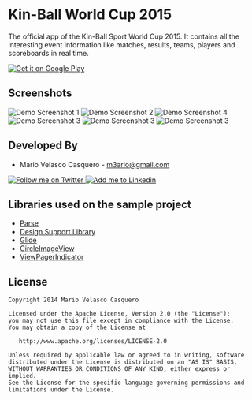 Kin-Ball World Cup 2015
===============


The official app of the Kin-Ball Sport World Cup 2015. It contains all the interesting event information like matches, results, teams, players and scoreboards in real time. 

<a href="https://play.google.com/store/apps/details?id=com.mvc.kinballwc">
  <img alt="Get it on Google Play" src="http://halftimeinstitute.org/wp-content/uploads/2015/02/google-play-icon.png" />
</a>


Screenshots
-----------

![Demo Screenshot 1][5]
![Demo Screenshot 2][6]
![Demo Screenshot 4][7]
![Demo Screenshot 3][8]
![Demo Screenshot 3][9]
![Demo Screenshot 3][4]



Developed By
------------

* Mario Velasco Casquero - <m3ario@gmail.com>

<a href="https://twitter.com/mariovc">
  <img alt="Follow me on Twitter" src="http://imageshack.us/a/img812/3923/smallth.png" />
</a>
<a href="https://es.linkedin.com/in/mariovc">
  <img alt="Add me to Linkedin" src="http://imageshack.us/a/img41/7877/smallld.png" />
</a>


Libraries used on the sample project
------------------------------------

* [Parse][11]
* [Design Support Library][12]
* [Glide][13]
* [CircleImageView][14]
* [ViewPagerIndicator][15]


License
-------

    Copyright 2014 Mario Velasco Casquero

    Licensed under the Apache License, Version 2.0 (the "License");
    you may not use this file except in compliance with the License.
    You may obtain a copy of the License at

       http://www.apache.org/licenses/LICENSE-2.0

    Unless required by applicable law or agreed to in writing, software
    distributed under the License is distributed on an "AS IS" BASIS,
    WITHOUT WARRANTIES OR CONDITIONS OF ANY KIND, either express or implied.
    See the License for the specific language governing permissions and
    limitations under the License.


[4]: https://lh3.googleusercontent.com/51JqGxG45ITriNwSoDwIGthQILaGDI_QhPP8NDoaEMzS3Dd5hx-TSXJ9UoUgMap4AtQ=h310-rw
[5]: https://lh3.googleusercontent.com/KRpiUD_U-yxjIDQRJ7EfO-oCuHRCa-CljL50TUvC8b1iR6McKoEYJV2MFcQVfVkjwkG6=h310-rw
[6]: https://lh3.googleusercontent.com/T8oFlBXkoQCLFif0pi17R6p9PI2-baeFeQJJ23b7NonbrbhZR1rQHJCsiAiFrjhJmA=h310-rw
[7]: https://lh3.googleusercontent.com/G8jh82yToOCoA-ux4m4o80CFZemeca7-rynIF8ihEtk9xM14tGEdbSnVN49VZ2pYzMD4=h310-rw
[8]: https://lh3.googleusercontent.com/uZOkFTk8nS2ZOm71jdtLCHp0WNyfW5armft6WF8gTfSexVefp-GQ2o4TxwvbKfv3yg=h310-rw
[9]: https://lh3.googleusercontent.com/1ml5S7_Y80jfoz7XgVlGB56MGQQMKTCj_8PBItdNnP-ePU_PY1p6wCBp5putFiA_s4MC=h310-rw

[11]: https://parse.com/
[12]: http://android-developers.blogspot.com.es/2015/05/android-design-support-library.html
[13]: https://github.com/bumptech/glide
[14]: https://github.com/hdodenhof/CircleImageView
[15]: http://viewpagerindicator.com/
